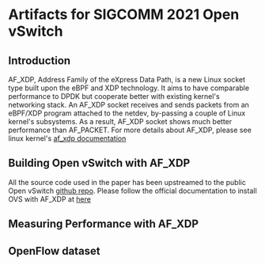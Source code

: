 # Artifacts for SIGCOMM 2021 Open vSwitch

## Introduction
AF_XDP, Address Family of the eXpress Data Path, is a new Linux socket type
built upon the eBPF and XDP technology.  It aims to have comparable
performance to DPDK but cooperate better with existing kernel's networking
stack.  An AF_XDP socket receives and sends packets from an eBPF/XDP program
attached to the netdev, by-passing a couple of Linux kernel's subsystems.
As a result, AF_XDP socket shows much better performance than AF_PACKET.
For more details about AF_XDP, please see linux kernel's
[af_xdp documentation](https://www.kernel.org/doc/html/latest/networking/af_xdp.html)

## Building Open vSwitch with AF_XDP
All the source code used in the paper has been upstreamed to the public
Open vSwitch [github repo](https://github.com/openvswitch/ovs).
Please follow the official documentation to install
OVS with AF_XDP at [here](https://docs.openvswitch.org/en/latest/intro/install/afxdp/)

## Measuring Performance with AF_XDP



## OpenFlow dataset

